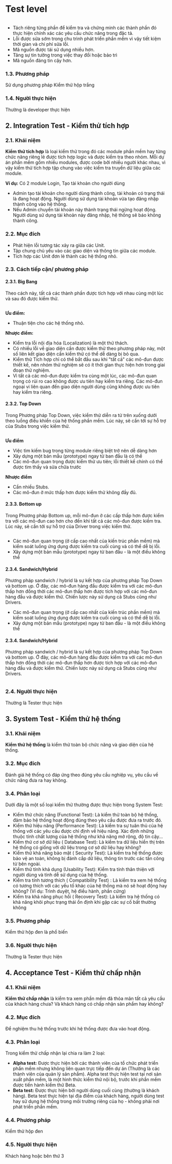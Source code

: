 # Test level

<figure><img src="../../.gitbook/assets/image (10) (3).png" alt=""><figcaption></figcaption></figure>

* Tách riêng từng phần để kiểm tra và chứng minh các thành phần đó thực hiện chính xác các yêu cầu chức năng trong đặc tả.
* Lỗi được sửa sớm trong chu trình phát triển phần mềm vì vậy tiết kiệm thời gian và chi phí sửa lỗi.
* Mã nguồn được tái sử dụng nhiều hơn.
* Tăng sự tin tưởng trong việc thay đổi hoặc bảo trì
* Mã nguồn đáng tin cậy hơn.

### **1.3. Phương pháp**

Sử dụng phương pháp Kiểm thử hộp trắng

### **1.4. Người thực hiện**

Thường là developer thực hiện

## 2. Integration Test - Kiểm thử tích hợp

### **2.1. Khái niệm**

**Kiểm thử tích hợp** là loại kiểm thử trong đó các module phần mềm hay từng chức năng riêng lẻ được tích hợp logic và được kiểm tra theo nhóm. Mỗi dự án phần mềm gồm nhiều modules, được code bởi nhiều người khác nhau, vì vậy kiểm thử tích hợp tập chung vào việc kiểm tra truyền dữ liệu giữa các module.

**Ví dụ:** Có 2 module Login, Tạo tài khoản cho người dùng

* Admin tạo tài khoản cho người dùng thành công, tài khoản có trạng thái là đang hoạt động. Người dùng sử dụng tài khoản vừa tạo đăng nhập thành công vào hệ thống.
* Nếu Admin chuyển tài khoản này thành trạng thái ngừng hoạt động. Người dùng sử dụng tài khoản này đăng nhập, hệ thống sẽ báo không thành công.

### **2.2. Mục đích**

* Phát hiện lỗi tương tác xảy ra giữa các Unit.
* Tập chung chủ yếu vào các giao diện và thông tin giữa các module.
* Tích hợp các Unit đơn lẻ thành các hệ thống nhỏ.

### **2.3. Cách tiếp cận/ phương pháp**

#### **2.3.1. Big Bang**

Theo cách này, tất cả các thành phần được tích hợp với nhau cùng một lúc và sau đó được kiểm thử.

<figure><img src="../../.gitbook/assets/image (5) (1) (2).png" alt=""><figcaption></figcaption></figure>

**Ưu điểm:**

* Thuận tiện cho các hệ thống nhỏ.

**Nhược điểm:**

* Kiểm tra lỗi nội địa hóa (Localization) là một thử thách.
* Có nhiều lỗi về giao diện cần được kiểm thử theo phương pháp này, một số liên kết giao diện cần kiểm thử có thể dễ dàng bị bỏ qua.
* Kiểm thử Tích hợp chỉ có thể bắt đầu sau khi "tất cả" các mô-đun được thiết kế, nên nhóm thử nghiệm sẽ có ít thời gian thực hiện hơn trong giai đoạn thử nghiệm.
* Vì tất cả các mô-đun được kiểm tra cùng một lúc, các mô-đun quan trọng có rủi ro cao không được ưu tiên hay kiểm tra riêng. Các mô-đun ngoại vi liên quan đến giao diện người dùng cũng không được ưu tiên hay kiểm tra riêng.

#### **2.3.2. Top Down**

Trong Phương pháp Top Down, việc kiểm thử diễn ra từ trên xuống dưới theo luồng điều khiển của hệ thống phần mềm. Lúc này, sẽ cần tới sự hỗ trợ của Stubs trong việc kiểm thử.

<figure><img src="../../.gitbook/assets/image (17) (6).png" alt=""><figcaption></figcaption></figure>

**Ưu điểm**

* Việc tìm kiếm bug trong từng module riêng biệt trở nên dễ dàng hơn
* Xây dựng một bản mẫu (prototype) ngay từ ban đầu là có thể
* Các mô-đun quan trọng được kiểm thử ưu tiên; lỗi thiết kế chính có thể được tìm thấy và sửa chữa trước

**Nhược điểm**

* Cần nhiều Stubs.
* Các mô-đun ở mức thấp hơn được kiểm thử không đầy đủ.

#### **2.3.3. Bottom up**

Trong Phương pháp Bottom up, mỗi mô-đun ở các cấp thấp hơn được kiểm tra với các mô-đun cao hơn cho đến khi tất cả các mô-đun được kiểm tra. Lúc này, sẽ cần tới sự hỗ trợ của Driver trong việc kiểm thử.

<figure><img src="../../.gitbook/assets/image (2) (2).png" alt=""><figcaption></figcaption></figure>

* Các mô-đun quan trọng (ở cấp cao nhất của kiến trúc phần mềm) mà kiểm soát luồng ứng dụng được kiểm tra cuối cùng và có thể dễ bị lỗi.
* Xây dựng một bản mẫu (prototype) ngay từ ban đầu - là một điều không thể

#### **2.3.4. Sandwich/Hybrid**

Phương pháp sandwich / hybrid là sự kết hợp của phương pháp Top Down và bottom up. Ở đây, các mô-đun hàng đầu được kiểm tra với các mô-đun thấp hơn đồng thời các mô-đun thấp hơn được tích hợp với các mô-đun hàng đầu và được kiểm thử. Chiến lược này sử dụng cả Stubs cũng như Drivers.

* Các mô-đun quan trọng (ở cấp cao nhất của kiến trúc phần mềm) mà kiểm soát luồng ứng dụng được kiểm tra cuối cùng và có thể dễ bị lỗi.
* Xây dựng một bản mẫu (prototype) ngay từ ban đầu - là một điều không thể

#### **2.3.4. Sandwich/Hybrid**

Phương pháp sandwich / hybrid là sự kết hợp của phương pháp Top Down và bottom up. Ở đây, các mô-đun hàng đầu được kiểm tra với các mô-đun thấp hơn đồng thời các mô-đun thấp hơn được tích hợp với các mô-đun hàng đầu và được kiểm thử. Chiến lược này sử dụng cả Stubs cũng như Drivers.

<figure><img src="../../.gitbook/assets/image (19) (2).png" alt=""><figcaption></figcaption></figure>

###

### 2.4. **Người thực hiện**

Thường là Tester thực hiện

## 3. System Test - Kiểm thử hệ thống

### **3.1. Khái niệm**

**Kiểm thử hệ thống** là kiểm thử toàn bộ chức năng và giao diện của hệ thống.

### **3.2. Mục đích**

Đánh giá hệ thống có đáp ứng theo đúng yêu cầu nghiệp vụ, yêu cầu về chức năng đưa ra hay không.

### **3.4. Phân loại**

Dưới đây là một số loại kiểm thử thường được thực hiện trong System Test:

* Kiểm thử chức năng (Functional Test): Là kiểm thử toàn bộ hệ thống, đảm bảo hệ thống hoạt động đúng theo yêu cầu được đưa ra trước đó.
* Kiểm thử hiệu năng (Performance Test): Là kiểm tra sự tuân thủ của hệ thống với các yêu cầu được chỉ định về hiệu năng. Xác định những thuộc tính chất lượng của hệ thống như khả năng mở rộng, độ tin cậy...
* Kiểm thử cơ sở dữ liệu ( Database Test): Là kiểm tra dữ liệu hiển thị trên hệ thống có giống với dữ liệu trong cơ sở dữ liệu hay không?
* Kiểm thử khả năng bảo mật ( Security Test): Là kiểm tra hệ thống được bảo vệ an toàn, không bị đánh cắp dữ liệu, thông tin trước các tấn công từ bên ngoài.
* Kiểm thử tính khả dụng (Usability Test): Kiểm tra tính thân thiện với người dùng và tính dễ sử dụng của hệ thống.
* Kiểm tra tính tương thích ( Compatibility Test) : Là kiểm tra xem hệ thống có tương thích với các yếu tố khác của hệ thống mà nó sẽ hoạt động hay không? (Ví dụ: Trình duyệt, hệ điều hành, phần cứng)
* Kiểm tra khả năng phục hồi ( Recovery Test): Là kiểm tra hệ thống có khả năng khôi phục trạng thái ổn định khi gặp các sự cố bất thường không

### **3.5. Phương pháp**

Kiểm thử hộp đen là phổ biến

### **3.6. Người thực hiện**

Thường là Tester thực hiện

## 4. Acceptance Test - Kiểm thử chấp nhận

### **4.1. Khái niệm**

**Kiểm thử chấp nhận** là kiểm tra xem phần mềm đã thỏa mãn tất cả yêu cầu của khách hàng chưa? Và khách hàng có chấp nhận sản phẩm hay không?

### **4.2. Mục đích**

Để nghiệm thu hệ thống trước khi hệ thống được đưa vào hoạt động.

### **4.3. Phân loại**

Trong kiểm thử chấp nhận lại chia ra làm 2 loại:

* **Alpha test:** Được thực hiện bởi các thành viên của tổ chức phát triển phần mềm nhưng không liên quan trực tiếp đến dự án (Thường là các thành viên của quản lý sản phẩm). Alpha test thực hiện test tại nơi sản xuất phần mềm, là một hình thức kiểm thử nội bộ, trước khi phần mềm được tiến hành kiểm thử Beta.
* **Beta test:** Được thực hiện bởi người dùng cuối cùng (thường là khách hàng). Beta test thực hiện tại địa điểm của khách hàng, người dùng test hay sử dụng hệ thống trong môi trường riêng của họ - không phải nơi phát triển phần mềm.

### **4.4. Phương pháp**

Kiểm thử hộp đen

### **4.5. Người thực hiện**

Khách hàng hoặc bên thứ 3
